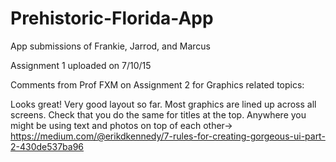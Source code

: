 # Prehistoric-Florida-App
App submissions of  Frankie, Jarrod, and Marcus

Assignment 1 uploaded on 7/10/15

Comments from Prof FXM on Assignment 2 for Graphics related topics:

Looks great! Very good layout so far.  Most graphics are lined up across all screens. Check that you do the same for titles at the top.
Anywhere you might be using text and photos on top of each other-> https://medium.com/@erikdkennedy/7-rules-for-creating-gorgeous-ui-part-2-430de537ba96 
